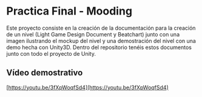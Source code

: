 # Practica Final - Mooding

Este proyecto consiste en la creación de la documentación para la creación de un nivel (Light Game Design Document y Beatchart) junto con una imagen ilustrando el mockup del nivel y una demostración del nivel con una demo hecha con Unity3D.
Dentro del repositorio tenéis estos documentos junto con todo el proyecto de Unity.

## Vídeo demostrativo
[https://youtu.be/3fXpWoqfSd4](https://youtu.be/3fXpWoqfSd4)